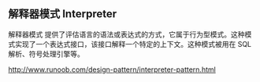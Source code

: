 解释器模式 Interpreter
------

解释器模式 提供了评估语言的语法或表达式的方式，它属于行为型模式。这种模式实现了一个表达式接口，该接口解释一个特定的上下文。这种模式被用在 SQL 解析、符号处理引擎等。



http://www.runoob.com/design-pattern/interpreter-pattern.html